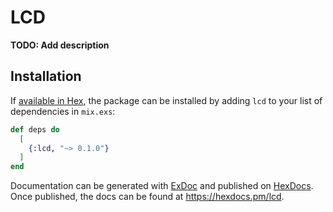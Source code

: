 # LCD

**TODO: Add description**

## Installation

If [available in Hex](https://hex.pm/docs/publish), the package can be installed
by adding `lcd` to your list of dependencies in `mix.exs`:

```elixir
def deps do
  [
    {:lcd, "~> 0.1.0"}
  ]
end
```

Documentation can be generated with [ExDoc](https://github.com/elixir-lang/ex_doc)
and published on [HexDocs](https://hexdocs.pm). Once published, the docs can
be found at <https://hexdocs.pm/lcd>.

